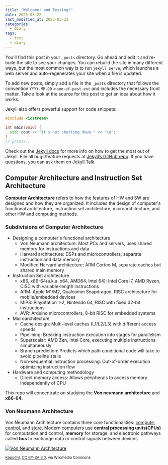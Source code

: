 ```yaml
---
title: "Welcome! and Testing!"
date: 2025-03-22
last_modified_at: 2025-03-23
categories:
  - diary
tags:
  - test
  - diary
---
```


You'll find this post in your `_posts` directory. Go ahead and edit it and re-build the site to see your changes. You can rebuild the site in many different ways, but the most common way is to run `jekyll serve`, which launches a web server and auto-regenerates your site when a file is updated.

To add new posts, simply add a file in the `_posts` directory that follows the convention `YYYY-MM-DD-name-of-post.ext` and includes the necessary front matter. Take a look at the source for this post to get an idea about how it works.

Jekyll also offers powerful support for code snippets:

```cpp
#include <iostream>

int main(void) {
  std::cout << "It's not shutting down." << '\n';
}
// prints...
```

Check out the [Jekyll docs][jekyll-docs] for more info on how to get the most out of Jekyll. File all bugs/feature requests at [Jekyll’s GitHub repo][jekyll-gh]. If you have questions, you can ask them on [Jekyll Talk][jekyll-talk].

[jekyll-docs]: https://jekyllrb.com/docs/home
[jekyll-gh]:   https://github.com/jekyll/jekyll
[jekyll-talk]: https://talk.jekyllrb.com/

## Computer Architecture and Instruction Set Architecture

**Computer Architecture** refers to how the features of HW and SW are designed and how they are organized. It includes the design of computer's functional architecture, instruction set architecture, microarchitecture, and other HW and computing methods.

### Subdivisions of Computer Architecture

- Designing a computer's functional architecture
  - Von Neumann architecture: Most PCs and servers, uses shared memory for instructions and data
  - Harvard architecture: DSPs and microcontrollers, separate instruction and data memory
  - Modified Harvard architecture: ARM Cortex-M, separate caches but shared main memory
- Instruction Set architecture
  - x86, x86-64(a.k.a. x64, AMD64, Intel 64): Intel Core i7, AMD Ryzen, CISC with variable-length instructions
  - ARM: Apple M1/M2, Qualcomm Snapdragon, RISC architecture for mobile/embedded devices
  - MIPS: PlayStation 1-2, Nintendo 64, RISC with fixed 32-bit instructions
  - AVR: Arduino microcontrollers, 8-bit RISC for embedded systems
- Microarchitecture
  - Cache design: Multi-level caches (L1/L2/L3) with different access speeds
  - Pipelining: Breaking instruction execution into stages for parallelism
  - Superscalar: AMD Zen, Intel Core, executing multiple instructions simultaneously
  - Branch prediction: Predicts which path conditional code will take to avoid pipeline stalls
  - Non-sequential instruction processing: Out-of-order execution optimizing instruction flow
- Hardware and computing methodology
  - Direct memory access: Allows peripherals to access memory independently of CPU

This repo will concentrate on studying the **Von neumann architecture** and **x86-64**.

### Von Neumann Architecture

Von Neumann Architecture contains three core functionalities: <u>compute</u>, <u>control</u>, and <u>store</u>. Modern computers use **central processing units(CPUs)** for computation and control, **memory** for storage, and electronic pathways called **bus** to exchange data or control signals between devices.

<a title="Kapooht, CC BY-SA 3.0 &lt;https://creativecommons.org/licenses/by-sa/3.0&gt;, via Wikimedia Commons" href="https://commons.wikimedia.org/wiki/File:Von_Neumann_Architecture.svg"><img width="" alt="Von Neumann Architecture" src="https://upload.wikimedia.org/wikipedia/commons/thumb/e/e5/Von_Neumann_Architecture.svg/510px-Von_Neumann_Architecture.svg.png?20130427233915"></a>

<small><a href="https://commons.wikimedia.org/wiki/File:Von_Neumann_Architecture.svg">Kapooht</a>, <a href="https://creativecommons.org/licenses/by-sa/3.0">CC BY-SA 3.0</a>, via Wikimedia Commons</small>